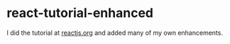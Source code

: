 # react-tutorial-enhanced

I did the tutorial at [reactjs.org](https://reactjs.org/tutorial/tutorial.html) and added many of my own enhancements.